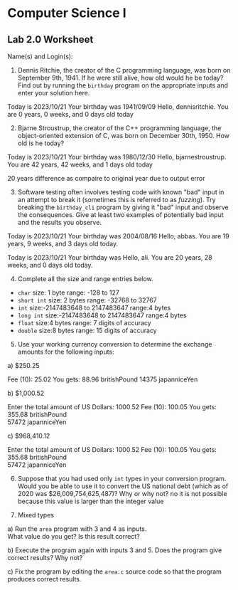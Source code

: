 
# Computer Science I 
## Lab 2.0 Worksheet

Name(s) and Login(s):



1. Dennis Ritchie, the creator of the C programming language,
was born on September 9th, 1941.  If he were still alive,
how old would he be today?  Find out by running the `birthday`
program on the appropriate inputs and enter your solution here.

Today is 2023/10/21
Your birthday was 1941/09/09
Hello, dennisritchie.  You are 0 years, 0 weeks, and 0 days old today



2. Bjarne Stroustrup, the creator of the C++ programming
language, the object-oriented extension of C, was born on
December 30th, 1950.  How old is he today?

Today is 2023/10/21
Your birthday was 1980/12/30
Hello, bjarnestroustrup.  You are 42 years, 42 weeks, and 1 days old today

20 years difference as compaire to original year due to output error


3. Software testing often involves testing code with known
"bad" input in an attempt to break it (sometimes this is
referred to as *fuzzing*).  Try breaking the `birthday_cli`
program by giving it "bad" input and observe the consequences.
Give at least two examples of potentially bad input and the
results you observe.

Today is 2023/10/21
Your birthday was 2004/08/16
Hello, abbas.  You are 19 years, 9 weeks, and 3 days old today.

Today is 2023/10/21
Your birthday was 
Hello, ali.  You are 20 years, 28 weeks, and 0 days old today.




4. Complete all the size and range entries below.

* `char`
  size: 1 byte
  range: -128 to 127
* `short int`
  size: 2 bytes
  range: -32768 to 32767
* `int`
  size:-2147483648 to 2147483647
  range:4 bytes
* `long int`
  size:-2147483648 to 2147483647
  range:4 bytes
* `float`
  size:4 bytes
  range: 7 digits of accuracy
* `double`
  size:8 bytes
  range: 15 digits of accuracy


5. Use your working currency conversion to determine
the exchange amounts for the following inputs:

  a) $250.25

  Fee (10): 25.02
You gets:
88.96 britishPound
14375 japanniceYen

  b) $1,000.52

Enter the total amount of US Dollars: 1000.52
Fee (10): 100.05
You gets:
355.68 britishPound        
57472 japanniceYen

  c) $968,410.12

Enter the total amount of US Dollars: 1000.52
Fee (10): 100.05
You gets:
355.68 britishPound        
57472 japanniceYen

6. Suppose that you had used only `int` types
in your conversion program.  Would you be able
to use it to convert the US national debt
(which as of 2020 was \$26,009,754,625,487)?
Why or why not?
no it is not possible because this value is larger than the integer value
 



7. Mixed types

a) Run the `area` program with 3 and 4 as inputs.  
What value do you get?  Is this result correct?


b) Execute the program again with inputs 3 and 5.
Does the program give correct results?  Why not?


c) Fix the program by editing the `area.c` source
code so that the program produces correct results.
